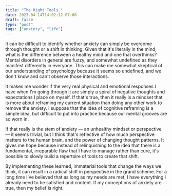 ```yaml
---
title: "The Right Tools."
date: 2023-04-14T14:02:12-07:00
draft: false
type: "post"
tags: ["anxiety", "life"]
---
```


It can be difficult to identify whether anxiety can simply be overcome through thought or a shift in thinking. Given that it's literally in the mind, what is the difference between a healthy mind and one that overthinks? Mental disorders in general are fuzzy, and somewhat undefined as they manifest differently in everyone. This can make me somewhat skeptical of our understanding of psychology because it seems so undefined, and we don't know and can't observe those interactions.

It makes me wonder if the very real physical and emotional responses I have when I'm going through it are simply a spiral of negative thoughts and expectations I place on myself. If that's true, then it really is a mindset that is more about reframing my current situation than doing any other work to remove the anxiety. I suppose that the idea of cognitive reframing is a simple idea, but difficult to put into practice because our mental grooves are so worn in.

If that really is the stem of anxiety — an unhealthy mindset or perspective — it seems trivial, but I think that's reflective of how much perspective matters to the human brain, and the power of changing thought patterns. It gives me hope because instead of relinquishing to the idea that there is a fundamental, irreparable flaw that I have to manage rather than cure, it's possible to slowly build a repertoire of tools to create that shift.

By implementing these learned, immaterial tools that change the ways we think, it can result in a radical shift in perspective in the grand scheme. For a long time I've believed that as long as my needs are met, I have everything I already need to be satisfied and content. If my conceptions of anxiety are true, then my belief is right.
